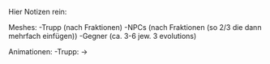 Hier Notizen rein:

Meshes:
-Trupp (nach Fraktionen)
-NPCs (nach Fraktionen (so 2/3 die dann mehrfach einfügen))
-Gegner (ca. 3-6 jew. 3 evolutions)

Animationen:
-Trupp:
->